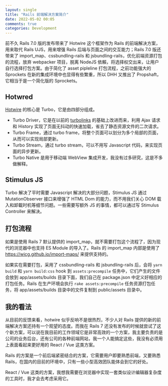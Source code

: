 ```yaml
---
layout: single
title: "Rails 前端解决方案简介"
date: 2022-05-02 00:05
comments: true
categories: Development
---
```


前不久 Rails 7.0 版的发布带来了 Hotwire 这个框架作为 Rails 的前端解决方案，用来取代 Rails UJS，用来增强 Rails 后端与页面之间的交互能力；Rails 7.0 版还带来了 import_map、cssbundling-rails 和 jsbundling-rails，优化前端资源打包的流程，放弃 webpacker 项目，脱离 NodeJS 依賴，将选择权交出来，让用户自行选择打包方案。由于简化了 asset pipleline 打包流程，之前功能强大的 Sprockets 在新的集成环境中也显得有些繁重，所以 DHH 又推出了 Propshaft，它相当于是一个简化版的 Sprockets。

## Hotwred

[Hotwire](https://hotwired.dev/) 的核心是 Turbo，它是由四部分组成。

- Turbo Driver，它是在以前的 [turbolinks](https://github.com/turbolinks/turbolinks) 的基础上改进而来，利用 Ajax 请求和 History 实现了页面无抖动的快速加载，省去了静态资源文件的二次请求。
- Turbo Frame，通过 turbo frame，将整个页面可以划分为多个局部的页面，从而可以实现局部更新。
- Turbo Stream，通过 turbo stream，可以不用写 Javascript 代码，来实现页面的异步更新。
- Turbo Native 是用于移动端 WebView 集成开发，我没有过多研究，这是不多做解释。

## Stimulus JS

Turbo 解决了平时需要 Javascript 解决的大部分问题，Stimulus JS 通过 MutationObserver 接口来增强了 HTML Dom 的能力，而不用我们关心 DOM 载入和卸載时机等细节问题。一些需要写额外 JS 的事情，都可以通过写 Stimulus Controller 来解决。

## 打包流程

如果是使用 Rails 7 默认提供的 import_map，就不需要打包这个流程了，因为现代的浏览器中也支持 ES Module 的导入了。Rails 的 import_map 内部是使用了 https://wicg.github.io/import-maps/ 来提供支持的。

如果实在需要打包，采用了 cssbundling-rails 和 jsbundling-rails 后，会将 `yarn build` 和 `yarn build:css` hook 到 `assets:precompile` 任务中，它们产生的文件会放到 app/assets/builds 目录下面，我们自己在 package.json 中定义好相应的打包任务。Rails 在生产环境会执行 `rake assets:precompile` 任务资源打包任务，将 app/assets/builds 目录中的文件复制到 public/assets 目录中。

## 我的看法

从目前的反馈来看，hotwire 似乎反响不是很热烈，不少人对 Rails 提供的新的前端解决方案还持有一个观望的态度。而我在 Rails 7 还没有发布的时候就尝试了这个新方案，可以说在我目前的工作领域它是非常高效的一个方案，我主要负责的是公司的业务后台，还有公司的各种前端网站，我一个人能搞定这些，我没有必须用上表面看起来更好用的 React / Vue 这类方案。

Rails 的方案是一个前后端紧密结合的方案，它需要用户即要熟悉前端，又要熟悉 Rails，在国内的目前的环境中，只有一些小型高效团队能体会到它的好处。

React / Vue 这类的方案，我想我需要在浏览器中实现一套类似设计编辑器复杂度的工具时，我才会去考虑采用它。
